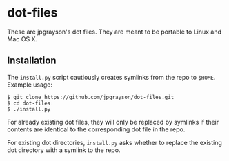 # dot-files

These are jpgrayson's dot files. They are meant to be portable to Linux
and Mac OS X.

## Installation

The `install.py` script cautiously creates symlinks from the repo to
`$HOME`. Example usage:

    $ git clone https://github.com/jpgrayson/dot-files.git
    $ cd dot-files
    $ ./install.py

For already existing dot files, they will only be replaced by symlinks
if their contents are identical to the corresponding dot file in the
repo.

For existing dot directories, `install.py` asks whether to replace the
existing dot directory with a symlink to the repo.
